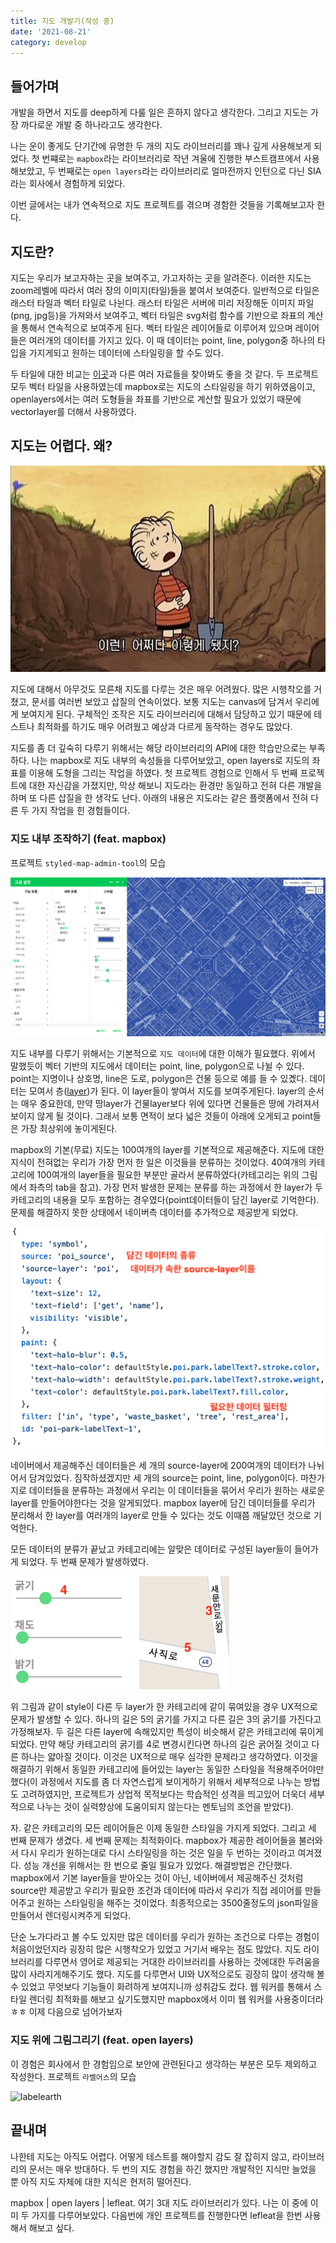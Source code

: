 ```yaml
---
title: 지도 개발기(작성 중)
date: '2021-08-21'
category: develop
---
```


## 들어가며

개발을 하면서 지도를 deep하게 다룰 일은 흔하지 않다고 생각한다. 그리고 지도는 가장 까다로운 개발 중 하나라고도 생각한다.

나는 운이 좋게도 단기간에 유명한 두 개의 지도 라이브러리를 꽤나 깊게 사용해보게 되었다. 첫 번쨰로는 `mapbox`라는 라이브러리로 작년 겨울에 진행한 부스트캠프에서 사용해보았고, 두 번째로는 `open layers`라는 라이브러리로 얼마전까지 인턴으로 다닌 SIA라는 회사에서 경험하게 되었다.

이번 글에서는 내가 연속적으로 지도 프로젝트를 겪으며 경함한 것들을 기록해보고자 한다.

## 지도란?

지도는 우리가 보고자하는 곳을 보여주고, 가고자하는 곳을 알려준다. 이러한 지도는 zoom레벨에 따라서 여러 장의 이미지(타일)들을 붙여서 보여준다. 일반적으로 타일은 래스터 타일과 벡터 타일로 나뉜다. 래스터 타일은 서버에 미리 저장해둔 이미지 파일(png, jpg등)을 가져와서 보여주고, 벡터 타일은 svg처럼 함수를 기반으로 좌표의 계산을 통해서 연속적으로 보여주게 된다. 벡터 타일은 레이어들로 이루어져 있으며 레이어들은 여러개의 데이터를 가지고 있다. 이 때 데이터는 point, line, polygon중 하나의 타입을 가지게되고 원하는 데이터에 스타일링을 할 수도 있다.

두 타일에 대한 비교는 [이곳](https://doc.arcgis.com/ko/arcgis-online/reference/tile-layers.htm)과 다른 여러 자료들을 찾아봐도 좋을 것 같다. 두 프로젝트 모두 벡터 타일을 사용하였는데 mapbox로는 지도의 스타일링을 하기 위하였음이고, openlayers에서는 여러 도형들을 좌표를 기반으로 계산할 필요가 있었기 때문에 vectorlayer를 더해서 사용하였다.

## 지도는 어렵다. 왜?

![snoopy-spade](https://raw.githubusercontent.com/qkrdmstlr3/devlog/main/posts/contents/develop/images/snoopy-spade.jpeg)

지도에 대해서 아무것도 모른채 지도를 다루는 것은 매우 어려웠다. 많은 시행착오를 거쳤고, 문서를 여러번 보았고 삽질의 연속이었다. 보통 지도는 canvas에 담겨서 우리에게 보여지게 된다. 구체적인 조작은 지도 라이브러리에 대해서 담당하고 있기 때문에 테스트나 최적화를 하기도 매우 어려웠고 예상과 다르게 동작하는 경우도 많았다.

지도를 좀 더 깊숙히 다루기 위해서는 해당 라이브러리의 API에 대한 학습만으로는 부족하다. 나는 mapbox로 지도 내부의 속성들을 다루어보았고, open layers로 지도의 좌표를 이용해 도형을 그리는 작업을 하였다. 첫 프로젝트 경험으로 인해서 두 번째 프로젝트에 대한 자신감을 가졌지만, 막상 해보니 지도라는 환경만 동일하고 전혀 다른 개발을 하며 또 다른 삽질을 한 생각도 난다. 아래의 내용은 지도라는 같은 플랫폼에서 전혀 다른 두 가지 작업을 힌 경험들이다.

### 지도 내부 조작하기 (feat. mapbox)

프로젝트 `styled-map-admin-tool`의 모습

![styled-map-admin-tool](https://raw.githubusercontent.com/qkrdmstlr3/devlog/main/posts/contents/develop/images/styled-map-admin-tool.png)

지도 내부를 다루기 위해서는 기본적으로 `지도 데이터`에 대한 이해가 필요했다. 위에서 말했듯이 벡터 기반의 지도에서 데이터는 point, line, polygon으로 나뉠 수 있다. point는 지명이나 상호명, line은 도로, polygon은 건물 등으로 예를 들 수 있곘다. 데이터는 모여서 층([layer](https://docs.mapbox.com/help/glossary/layer/))가 된다. 이 layer들이 쌓여서 지도를 보여주게된다. layer의 순서는 매우 중요한데, 만약 땅layer가 건물layer보다 위에 있다면 건물들은 땅에 가려져서 보이지 않게 될 것이다. 그래서 보통 면적이 보다 넓은 것들이 아래에 오게되고 point들은 가장 최상위에 놓이게된다.

mapbox의 기본(무료) 지도는 100여개의 layer를 기본적으로 제공해준다. 지도에 대한 지식이 전혀없는 우리가 가장 먼저 한 일은 이것들을 분류하는 것이었다. 40여개의 카테고리에 100여개의 layer들을 필요한 부분만 골라서 분류하였다(카테고리는 위의 그림에서 좌측의 tab을 참고). 가장 먼저 발생한 문제는 분류를 하는 과정에서 한 layer가 두 카테고리의 내용을 모두 포함하는 경우였다(point데이터들이 담긴 layer로 기억한다). 문제를 해결하지 못한 상태에서 네이버측 데이터를 추가적으로 제공받게 되었다.

![mapbox-layer](https://raw.githubusercontent.com/qkrdmstlr3/devlog/main/posts/contents/develop/images/mapbox-layer.png)

네이버에서 제공해주신 데이터들은 세 개의 source-layer에 200여개의 데이터가 나뉘어서 담겨있었다. 짐작하셨겠지만 세 개의 source는 point, line, polygon이다. 마찬가지로 데이터들을 분류하는 과정에서 우리는 이 데이터들을 묶어서 우리가 원하는 새로운 layer를 만들어야한다는 것을 알게되었다. mapbox layer에 담긴 데이터들를 우리가 분리해서 한 layer를 여러개의 layer로 만들 수 있다는 것도 이때쯤 깨달았던 것으로 기억한다.

모든 데이터의 분류가 끝났고 카테고리에는 알맞은 데이터로 구성된 layer들이 들어가게 되었다. 두 번째 문제가 발생하였다.

![map-road-problem](https://raw.githubusercontent.com/qkrdmstlr3/devlog/main/posts/contents/develop/images/map-road-problem.png)

위 그림과 같이 style이 다른 두 layer가 한 카테고리에 같이 묶여있을 경우 UX적으로 문제가 발생할 수 있다. 하나의 길은 5의 굵기를 가지고 다른 길은 3의 굵기를 가진다고 가정해보자. 두 길은 다른 layer에 속해있지만 특성이 비슷해서 같은 카테고리에 묶이게 되었다. 만약 해당 카테고리의 굵기를 4로 변경시킨다면 하나의 길은 굵어질 것이고 다른 하나는 얇아질 것이다. 이것은 UX적으로 매우 심각한 문제라고 생각하였다. 이것을 해결하기 위해서 동일한 카테고리에 들어있는 layer는 동일한 스타일을 적용해주어야만 했다(이 과정에서 지도를 좀 더 자연스럽게 보이게하기 위해서 세부적으로 나누는 방법도 고려하였지만, 프로젝트가 상업적 목적보다는 학습적인 성격을 띄고있어 더욱더 세부적으로 나누는 것이 실력향상에 도움이되지 않는다는 멘토님의 조언을 받았다).

자. 같은 카테고리의 모든 레이어들은 이제 동일한 스타일을 가지게 되었다. 그리고 세 번째 문제가 생겼다. 세 번째 문제는 최적화이다. mapbox가 제공한 레이어들을 불러와서 다시 우리가 원하는대로 다시 스타일링을 하는 것은 일을 두 번하는 것이라고 여겨졌다. 성능 개선을 위해서는 한 번으로 줄일 필요가 있었다. 해결방법은 간단했다. mapbox에서 기본 layer들을 받아오는 것이 아닌, 네이버에서 제공해주신 것처럼 source만 제공받고 우리가 필요한 조건과 데이터에 따라서 우리가 직접 레이어를 만들어주고 원하는 스타일링을 해주는 것이었다. 최종적으로는 3500줄정도의 json파일을 만들어서 렌더링시켜주게 되었다.

단순 노가다라고 볼 수도 있지만 많은 데이터를 우리가 원하는 조건으로 다루는 경험이 처음이었던지라 굉장히 많은 시행착오가 있었고 거기서 배우는 점도 많았다. 지도 라이브러리를 다루면서 영어로 제공되는 거대한 라이브러리를 사용하는 것에대한 두려움을 많이 사라지게해주기도 했다. 지도를 다루면서 UI와 UX적으로도 굉장히 많이 생각해 볼 수 있었고 무엇보다 기능들이 화려하게 보여지니까 성취감도 컸다. 웹 워커를 통해서 스타일 렌더링 최적화를 해보고 싶기도했지만 mapbox에서 이미 웹 워커를 사용중이더라 ㅎㅎ 이제 다음으로 넘어가보자

### 지도 위에 그림그리기 (feat. open layers)

이 경험은 회사에서 한 경험임으로 보안에 관련된다고 생각하는 부분은 모두 제외하고 작성한다. 프로젝트 `라벨어스`의 모습

![labelearth](https://raw.githubusercontent.com/qkrdmstlr3/devlog/main/posts/contents/develop/images/labelearth.jpeg)

## 끝내며

나한테 지도는 아직도 어렵다. 어떻게 테스트를 해야할지 감도 잘 잡히지 않고, 라이브러리의 문서는 매우 방대하다. 두 번의 지도 경험을 하긴 했지만 개발적인 지식만 늘었을 뿐 아직 지도 자체에 대한 지식은 현저히 떨어진다.

mapbox | open layers | lefleat. 여기 3대 지도 라이브러리가 있다. 나는 이 중에 이미 두 가지를 다루어보았다. 다음번에 개인 프로젝트를 진행한다면 lefleat을 한번 사용해서 해보고 싶다.
